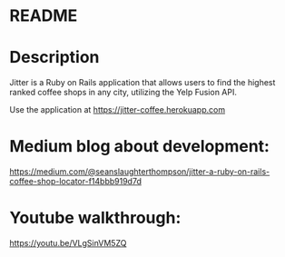 # README


 
# Description

Jitter is a Ruby on Rails application that allows users to find the highest
ranked coffee shops in any city, utilizing the Yelp Fusion API.

Use the application at https://jitter-coffee.herokuapp.com

# Medium blog about development: 
https://medium.com/@seanslaughterthompson/jitter-a-ruby-on-rails-coffee-shop-locator-f14bbb919d7d

# Youtube walkthrough:
https://youtu.be/VLgSinVM5ZQ
